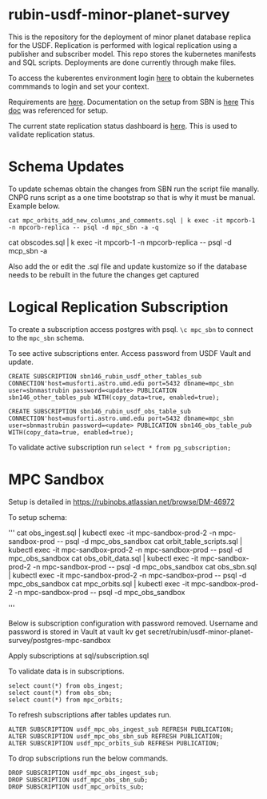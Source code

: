 # rubin-usdf-minor-planet-survey

This is the repository for the deployment of minor planet database replica for the USDF.  Replication is performed with logical replication using a publisher and subscriber model.   This repo stores the kubernetes manifests and SQL scripts.  Deployments are done currently through make files.

To access the kuberentes environment login [here](https://k8s.slac.stanford.edu/usdf-minor-planet-survey) to obtain the kubernetes commmands to login and set your context.

Requirements are [here](https://jira.lsstcorp.org/browse/DM-40702).  Documentation on the setup from SBN is [here](https://sbnwiki.astro.umd.edu/wiki/SBN_MPC_Wiki)  This [doc](https://www.enterprisedb.com/blog/current-state-major-postgresql-upgrades-cloudnativepg-kubernetes) was referenced for setup.

The current state replication status dashboard is [here](https://sbnmpc.astro.umd.edu/MPC_database/postgres_dash.shtml).  This is used to validate replication status.

# Schema Updates

To update schemas obtain the changes from SBN run the script file manally.  CNPG runs script as a one time bootstrap so that is why it must be manual.  Example below.

`cat mpc_orbits_add_new_columns_and_comments.sql | k exec -it mpcorb-1 -n mpcorb-replica -- psql -d mpc_sbn -a -q`

cat obscodes.sql | k exec -it mpcorb-1 -n mpcorb-replica -- psql -d mcp_sbn -a

Also add the or edit the .sql file and update kustomize so if the database needs to be rebuilt in the future the changes get captured

# Logical Replication Subscription

To create a subscription access postgres with psql.  `\c mpc_sbn` to connect to the `mpc_sbn` schema.  

To see active subscriptions enter.  Access password from USDF Vault and update.

```
CREATE SUBSCRIPTION sbn146_rubin_usdf_other_tables_sub CONNECTION'host=musforti.astro.umd.edu port=5432 dbname=mpc_sbn user=sbnmastrubin password=<update> PUBLICATION sbn146_other_tables_pub WITH(copy_data=true, enabled=true);

CREATE SUBSCRIPTION sbn146_rubin_usdf_obs_table_sub CONNECTION'host=musforti.astro.umd.edu port=5432 dbname=mpc_sbn user=sbnmastrubin password=<update> PUBLICATION sbn146_obs_table_pub WITH(copy_data=true, enabled=true);
```

To validate active subscription run `select * from pg_subscription;`


# MPC Sandbox

Setup is detailed in https://rubinobs.atlassian.net/browse/DM-46972

To setup schema:

'''
cat obs_ingest.sql | kubectl exec -it mpc-sandbox-prod-2 -n mpc-sandbox-prod -- psql -d mpc_obs_sandbox
cat orbit_table_scripts.sql | kubectl exec -it mpc-sandbox-prod-2 -n mpc-sandbox-prod -- psql -d mpc_obs_sandbox
cat obs_obit_data.sql | kubectl exec -it mpc-sandbox-prod-2 -n mpc-sandbox-prod -- psql -d mpc_obs_sandbox
cat obs_sbn.sql | kubectl exec -it mpc-sandbox-prod-2 -n mpc-sandbox-prod -- psql -d mpc_obs_sandbox
cat mpc_orbits.sql | kubectl exec -it mpc-sandbox-prod-2 -n mpc-sandbox-prod -- psql -d mpc_obs_sandbox

'''

Below is subscription configuration with password removed.  Username and password is stored in Vault at vault kv get secret/rubin/usdf-minor-planet-survey/postgres-mpc-sandbox

Apply subscriptions at sql/subscription.sql

To validate data is in subscriptions.
```
select count(*) from obs_ingest;
select count(*) from obs_sbn;
select count(*) from mpc_orbits;
```

To refresh subscriptions after tables updates run.
```
ALTER SUBSCRIPTION usdf_mpc_obs_ingest_sub REFRESH PUBLICATION;
ALTER SUBSCRIPTION usdf_mpc_obs_sbn_sub REFRESH PUBLICATION;
ALTER SUBSCRIPTION usdf_mpc_orbits_sub REFRESH PUBLICATION;
```

To drop subscriptions run the below commands.
```
DROP SUBSCRIPTION usdf_mpc_obs_ingest_sub;
DROP SUBSCRIPTION usdf_mpc_obs_sbn_sub;
DROP SUBSCRIPTION usdf_mpc_orbits_sub;
```
